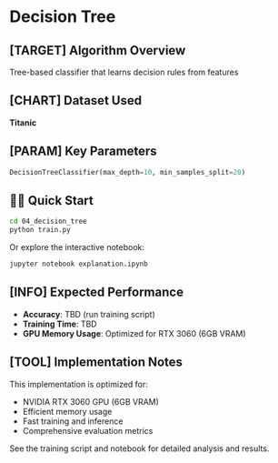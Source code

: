 # Decision Tree

## [TARGET] Algorithm Overview

Tree-based classifier that learns decision rules from features

## [CHART] Dataset Used

**Titanic**

## [PARAM] Key Parameters

```python
DecisionTreeClassifier(max_depth=10, min_samples_split=20)
```

## 🏃‍♂️ Quick Start

```bash
cd 04_decision_tree
python train.py
```

Or explore the interactive notebook:
```bash
jupyter notebook explanation.ipynb
```

## [INFO] Expected Performance

- **Accuracy**: TBD (run training script)
- **Training Time**: TBD
- **GPU Memory Usage**: Optimized for RTX 3060 (6GB VRAM)

## [TOOL] Implementation Notes

This implementation is optimized for:
- NVIDIA RTX 3060 GPU (6GB VRAM)
- Efficient memory usage
- Fast training and inference
- Comprehensive evaluation metrics

See the training script and notebook for detailed analysis and results.
